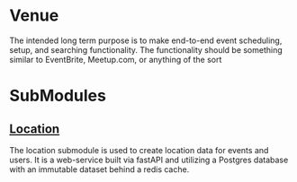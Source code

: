 # Venue
 The intended long term purpose is to make end-to-end event scheduling, setup, and searching functionality. The functionality should be something similar to EventBrite, Meetup.com, or anything of the sort
 
# SubModules 
## [Location](location/README.md)
The location submodule is used to create location data for events and users. It is a web-service built via fastAPI and utilizing a Postgres database with an immutable dataset behind a redis cache. 